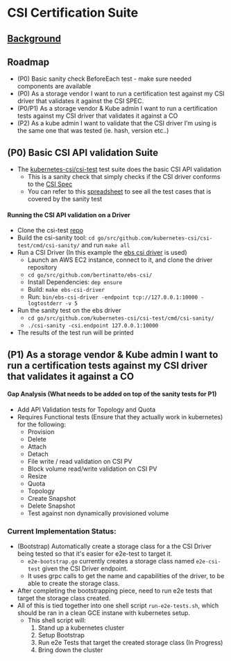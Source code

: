 # CSI Certification Suite
## [Background](https://docs.google.com/document/d/1XzPogq3TFUUhWGNvW33UNJM0CeKo51EKp-WhY4D9gOA)
## Roadmap
- (P0) Basic sanity check BeforeEach test - make sure needed components are available
- (P0) As a storage vendor I want to run a certification test against my CSI driver that validates it against the CSI SPEC.
- (P0/P1) As a storage vendor & Kube admin I want to run a certification tests against my CSI driver that validates it against a CO
- (P2) As a kube admin I want to validate that the CSI driver I’m using is the same one that was tested (ie. hash, version etc..)

## (P0) Basic CSI API validation Suite
- The [kubernetes-csi/csi-test](https://github.com/kubernetes-csi/csi-test) test suite does the basic CSI API validation
  - This is a sanity check that simply checks if the CSI driver conforms to the [CSI Spec](https://github.com/container-storage-interface/spec) 
  - You can refer to this [spreadsheet](https://docs.google.com/spreadsheets/d/1cyGLU_zEyq-i6D5FJpDu-jM2oTynPupbO1KrGCrrDVw/edit?usp=sharing) to see all the test cases that is covered by the sanity test

#### Running the CSI API validation on a Driver
- Clone the csi-test [repo](https://github.com/kubernetes-csi/csi-test)
- Build the csi-sanity tool: `cd go/src/github.com/kubernetes-csi/csi-test/cmd/csi-sanity/` and run `make all`
- Run a CSI Driver (In this example the [ebs csi driver](https://github.com/bertinatto/ebs-csi) is used) 
  - Launch an AWS EC2 instance, connect to it, and clone the driver repository
  - `cd go/src/github.com/bertinatto/ebs-csi/`
  - Install Dependencies: `dep ensure`
  - Build: `make ebs-csi-driver`
  - Run: `bin/ebs-csi-driver -endpoint tcp://127.0.0.1:10000 -logtostderr -v 5`
- Run the sanity test on the ebs driver
  - `cd go/src/github.com/kubernetes-csi/csi-test/cmd/csi-sanity/`
  - `./csi-sanity -csi.endpoint 127.0.0.1:10000`
- The results of the test run will be printed

## (P1) As a storage vendor & Kube admin I want to run a certification tests against my CSI driver that validates it against a CO 
#### Gap Analysis (What needs to be added on top of the sanity tests for P1)
- Add API Validation tests for Topology and Quota
- Requires Functional tests (Ensure that they actually work in kubernetes) for the following:
  - Provision
  - Delete
  - Attach
  - Detach
  - File write / read validation on CSI PV
  - Block volume read/write validation on CSI PV
  - Resize
  - Quota
  - Topology
  - Create Snapshot
  - Delete Snapshot 
  - Test against non dynamically provisioned volume 
### Current Implementation Status:
- (Bootstrap) Automatically create a storage class for a the CSI Driver being tested so that it's easier for e2e-test to target it. 
  - `e2e-bootstrap.go` currently creates a storage class named `e2e-csi-test` given the CSI Driver endpoint.
  - It uses grpc calls to get the name and capabilities of the driver, to be able to create the storage class.
- After completing the bootstrapping piece, need to run e2e tests that target the storage class created.
- All of this is tied together into one shell script `run-e2e-tests.sh`, which should be ran in a clean GCE instane with kubernetes setup.
  - This shell script will:
    1) Stand up a kubernetes cluster
    2) Setup Bootstrap
    3) Run e2e Tests that target the created storage class (In Progress)
    4) Bring down the cluster
